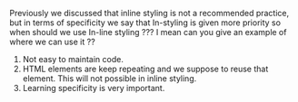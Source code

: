 Previously we discussed that inline styling is not a recommended practice,
but in terms of specificity we say that In-styling is given more priority so when should we use In-line styling ???
I mean can you give an example of where we can use it ??


1. Not easy to maintain code.
2. HTML elements are keep repeating and we suppose to reuse that element. This will not possible in inline styling.
3. Learning specificity is very important.